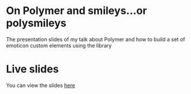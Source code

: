 # On Polymer and smileys...or polysmileys

The presentation slides of my talk about Polymer and how to build a set of emoticon custom elements using the library

# Live slides

You can view the slides [here]()
